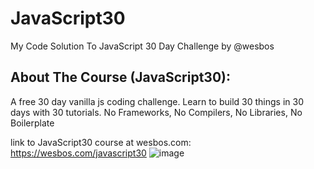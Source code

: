 # JavaScript30
My Code Solution To JavaScript 30 Day Challenge by @wesbos

##  About The Course (JavaScript30):
 A free 30 day vanilla js coding challenge. Learn to build 30 things in 30 days with 30 tutorials. 
 No Frameworks, No Compilers, No Libraries, No Boilerplate
 
 link to JavaScript30 course at wesbos.com:   https://wesbos.com/javascript30
![image](https://user-images.githubusercontent.com/51326421/102464666-3807ed80-407f-11eb-9d93-bc86bcce5a26.png)






